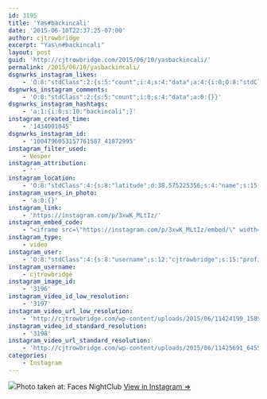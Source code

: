 ```yaml
---
id: 3195
title: 'Yas#backincali'
date: '2015-06-10T22:37:25-07:00'
author: cjtrowbridge
excerpt: "Yas\n#backincali"
layout: post
guid: 'http://cjtrowbridge.com/2015/06/10/yasbackincali/'
permalink: /2015/06/10/yasbackincali/
dsgnwrks_instagram_likes:
    - 'O:8:"stdClass":2:{s:5:"count";i:4;s:4:"data";a:4:{i:0;O:8:"stdClass":4:{s:8:"username";s:13:"serphos_photo";s:15:"profile_picture";s:108:"https://igcdn-photos-g-a.akamaihd.net/hphotos-ak-xaf1/t51.2885-19/11280462_1586036221668750_1805310824_a.jpg";s:2:"id";s:9:"780193555";s:9:"full_name";s:17:"Gabriel Rodriguez";}i:1;O:8:"stdClass":4:{s:8:"username";s:17:"if_ckinglovemusic";s:15:"profile_picture";s:107:"https://igcdn-photos-d-a.akamaihd.net/hphotos-ak-xat1/t51.2885-19/10919127_446007362220099_1370616592_a.jpg";s:2:"id";s:10:"1476718804";s:9:"full_name";s:3:"Ian";}i:2;O:8:"stdClass":4:{s:8:"username";s:12:"gilberrrrtoh";s:15:"profile_picture";s:108:"https://igcdn-photos-b-a.akamaihd.net/hphotos-ak-xap1/t51.2885-19/11195658_1582440392045465_1129571035_a.jpg";s:2:"id";s:7:"1926366";s:9:"full_name";s:13:"Gilbert Rocha";}i:3;O:8:"stdClass":4:{s:8:"username";s:9:"aquamatey";s:15:"profile_picture";s:107:"https://igcdn-photos-d-a.akamaihd.net/hphotos-ak-xfp1/t51.2885-19/11018490_348162178714155_1209488816_a.jpg";s:2:"id";s:9:"178804699";s:9:"full_name";s:11:"Andrew Mote";}}}'
dsgnwrks_instagram_comments:
    - 'O:8:"stdClass":2:{s:5:"count";i:0;s:4:"data";a:0:{}}'
dsgnwrks_instagram_hashtags:
    - 'a:1:{i:0;s:10:"backincali";}'
instagram_created_time:
    - '1434001045'
dsgnwrks_instagram_id:
    - '1004796053157761587_41872995'
instagram_filter_used:
    - Vesper
instagram_attribution:
    - ''
instagram_location:
    - 'O:8:"stdClass":4:{s:8:"latitude";d:38.575225356;s:4:"name";s:15:"Faces NightClub";s:9:"longitude";d:-121.480385167;s:2:"id";i:346935871;}'
instagram_users_in_photo:
    - 'a:0:{}'
instagram_link:
    - 'https://instagram.com/p/3xwK_MLtIz/'
instagram_embed_code:
    - "<iframe src=\"https://instagram.com/p/3xwK_MLtIz/embed/\" width=\"612\" height=\"710\" frameborder=\"0\" scrolling=\"no\" allowtransparency=\"true\"></iframe>\n"
instagram_type:
    - video
instagram_user:
    - 'O:8:"stdClass":4:{s:8:"username";s:12:"cjtrowbridge";s:15:"profile_picture";s:107:"https://igcdn-photos-g-a.akamaihd.net/hphotos-ak-xap1/t51.2885-19/11205819_940973412608942_1083705953_a.jpg";s:2:"id";s:8:"41872995";s:9:"full_name";s:13:"CJ Trowbridge";}'
instagram_username:
    - cjtrowbridge
instagram_image_id:
    - '3196'
instagram_video_id_low_resolution:
    - '3197'
instagram_video_url_low_resolution:
    - 'http://cjtrowbridge.com/wp-content/uploads/2015/06/11424199_1589059854676646_1874243088_s.mp4'
instagram_video_id_standard_resolution:
    - '3198'
instagram_video_url_standard_resolution:
    - 'http://cjtrowbridge.com/wp-content/uploads/2015/06/11425691_645557335545367_1074767181_n.mp4'
categories:
    - Instagram
---
```


[![](http://blog.cjtrowbridge.com/wp-content/uploads/2015/06/11357617_1601664826717446_105182200_n.jpg)](https://instagram.com/p/3xwK_MLtIz/)Photo taken at: Faces NightClub [View in Instagram ⇒](https://instagram.com/p/3xwK_MLtIz/)